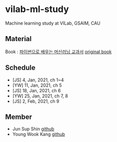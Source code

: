 # vilab-ml-study

Machine learning study at VILab, GSAIM, CAU

## Material
Book : [파이썬으로 배우는 머신러닝 교과서](http://book.interpark.com/product/BookDisplay.do?_method=detail&sc.prdNo=295139594&gclid=CjwKCAiArbv_BRA8EiwAYGs23JFv22JiSJXaXU5X_eS0B9f290vKMG_bYCurNPtrPI31nnXpopARBxoCw4AQAvD_BwE) [original book](https://www.amazon.co.jp/dp/4798144983)

## Schedule
* [JS] 4, Jan, 2021, ch 1~4 
* [YW] 11, Jan, 2021, ch 5
* [JS] 18, Jan, 2021, ch 6
* [YW] 25, Jan, 2021, ch 7, 8
* [JS] 2, Feb, 2021, ch 9

## Member
* Jun Sup Shin [github](https://github.com/cielixer)
* Young Wook Kang [github](https://github.com/jack0159)